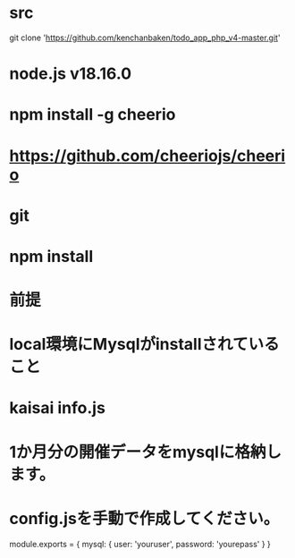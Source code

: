 # src
git clone 'https://github.com/kenchanbaken/todo_app_php_v4-master.git'
# node.js v18.16.0
# npm install -g cheerio
# https://github.com/cheeriojs/cheerio

# git 
# npm install

# 前提
# local環境にMysqlがinstallされていること

# kaisai info.js
# 1か月分の開催データをmysqlに格納します。

# config.jsを手動で作成してください。
module.exports = {
  mysql: {
    user: 'youruser',
    password: 'yourepass'
  }
}
